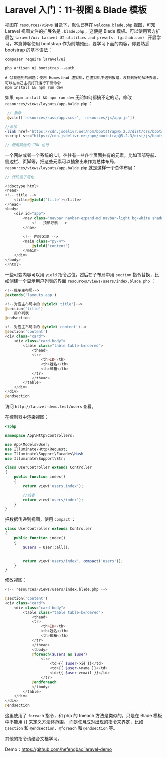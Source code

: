# Laravel 入门：11-视图 & Blade 模板

视图在 `resources/views` 目录下，默认已存在 `welcome.blade.php` 视图，可知 Laravel 视图文件的扩展名是 `.blade.php` ，这便是 Blade 模板。可以使用官方扩展包 `laravel/ui: Laravel UI utilities and presets. (github.com) ` 开启学习，本篇博客使用 bootstrap 作为前端预设，要学习下面的内容，你要熟悉 bootstrap 的基本语法：

```shell
composer require laravel/ui

php artisan ui bootstrap --auth

# 😓我遇到的问题：使用 Homestead 虚拟机，在虚拟机中遇到报错，没找到好的解决办法，可以在自己主机打开运行下面命令
npm install && npm run dev
```

如果` npm install && npm run dev` 无论如何都搞不定的话，修改 `resources/views/layouts/app.balde.php` ：

```php
 // 删除
 @vite(['resources/sass/app.scss', 'resources/js/app.js'])

//添加
<link href="https://cdn.jsdelivr.net/npm/bootstrap@5.2.3/dist/css/bootstrap.min.css" rel="stylesheet" integrity="sha384-rbsA2VBKQhggwzxH7pPCaAqO46MgnOM80zW1RWuH61DGLwZJEdK2Kadq2F9CUG65" crossorigin="anonymous">
<script src="https://cdn.jsdelivr.net/npm/bootstrap@5.2.3/dist/js/bootstrap.bundle.min.js" integrity="sha384-kenU1KFdBIe4zVF0s0G1M5b4hcpxyD9F7jL+jjXkk+Q2h455rYXK/7HAuoJl+0I4" crossorigin="anonymous"></script>

// 使用其他的 CDN 也行
```

一个网站或者一个系统的 UI，往往有一些各个页面共有的元素，比如顶部导航、侧边栏、页脚等，把这些元素可以抽象出来作为总体布局，`resources/views/layouts/app.balde.php` 就是这样一个总体布局：

```php
// 代码做了简化

<!doctype html>
<head>
<!-- title -->
    <title>@yield('title')</title>
</head>
<body>
    <div id="app">
        <nav class="navbar navbar-expand-md navbar-light bg-white shadow-sm">
            <!-- 顶部导航 -->
        </nav>

        <!-- 内容区域 -->
        <main class="py-4">
            @yield('content')
        </main>
    </div>
</body>
</html>
```

一些可变内容可以用 `yield` 指令占位，然后在子布局中用 `section` 指令替换，比如创建一个显示用户列表的界面 `resources/views/users/index.blade.php` ：

```php
<!--继承主布局-->
@extends('layouts.app')

<!--对应主布局中的 @yield('title')-->
@section('title')
    用户列表
@endsection

<!--对应主布局中的 @yield('content')-->
@section('content')
<div class="card">
    <div class="card-body">
        <table class="table table-bordered">
            <thead>
            <tr>
                <th>ID</th>
                <th>姓名</th>
                <th>邮箱</th>
            </tr>
            </thead>
        </table>
    </div>
</div>
@endsection
```

访问 `http://laravel-demo.test/users` 查看。

在控制器中渲染视图：

```php
<?php

namespace App\Http\Controllers;

use App\Models\User;
use Illuminate\Http\Request;
use Illuminate\Support\Facades\Hash;
use Illuminate\Support\Str;

class UserController extends Controller
{
    public function index()
    {
        return view('users.index');

        //或者
        return view('users/index');
    }
}
```

把数据传递到视图，使用 `compact` ：

```php
class UserController extends Controller
{
    public function index()
    {
        $users = User::all();

        
        return view('users/index', compact('users'));
    }
}
```

修改视图：

```php
<!-- resources/views/users/index.blade.php -->

@section('content')
<div class="card">
    <div class="card-body">
        <table class="table table-bordered">
            <thead>
            <tr>
                <th>ID</th>
                <th>姓名</th>
                <th>邮箱</th>
            </tr>
            </thead>
            <tbody>
            @foreach($users as $user)
                <tr>
                    <td>{{ $user->id }}</td>
                    <td>{{ $user->name }}</td>
                    <td>{{ $user->email }}</td>
                </tr>
            @endforeach
            </tbody>
        </table>
    </div>
</div>
@endsection
```

这里使用了 `foreac`h 指令，和 php 的 foreach 方法是类似的，只是在 Blade 模板中不能用 {} 来定义方法体范围，  而是使用成对出现的指令来界定，比如 `@section` 和 `@endsection`、`@foreach` 和 `@endsection` 等。

其他的指令请结合文档学习。

Demo：https://github.com/hefengbao/laravel-demo